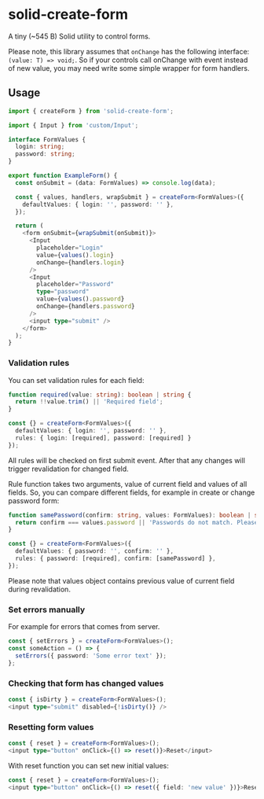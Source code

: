 # solid-create-form

A tiny (~545 B) Solid utility to control forms.

Please note, this library assumes that `onChange` has the following interface: `(value: T) => void;`. So if your
controls call onChange with event instead of new value, you may need write some simple wrapper for form handlers.

## Usage

```typescript jsx
import { createForm } from 'solid-create-form';

import { Input } from 'custom/Input';

interface FormValues {
  login: string;
  password: string;
}

export function ExampleForm() {
  const onSubmit = (data: FormValues) => console.log(data);

  const { values, handlers, wrapSubmit } = createForm<FormValues>({
    defaultValues: { login: '', password: '' },
  });

  return (
    <form onSubmit={wrapSubmit(onSubmit)}>
      <Input
        placeholder="Login"
        value={values().login}
        onChange={handlers.login}
      />
      <Input
        placeholder="Password"
        type="password"
        value={values().password}
        onChange={handlers.password}
      />
      <input type="submit" />
    </form>
  );
}
```

### Validation rules

You can set validation rules for each field:

```typescript jsx
function required(value: string): boolean | string {
  return !!value.trim() || 'Required field';
}

const {} = createForm<FormValues>({
  defaultValues: { login: '', password: '' },
  rules: { login: [required], password: [required] }
});
```

All rules will be checked on first submit event. After that any changes will trigger revalidation for changed field.

Rule function takes two arguments, value of current field and values of all fields. So, you can compare different
fields, for example in create or change password form:

```typescript jsx
function samePassword(confirm: string, values: FormValues): boolean | string {
  return confirm === values.password || 'Passwords do not match. Please try again.';
}

const {} = createForm<FormValues>({
  defaultValues: { password: '', confirm: '' },
  rules: { password: [required], confirm: [samePassword] },
});
```

Please note that values object contains previous value of current field during revalidation.

### Set errors manually

For example for errors that comes from server.

```typescript jsx
const { setErrors } = createForm<FormValues>();
const someAction = () => {
  setErrors({ password: 'Some error text' });
};
```

### Checking that form has changed values

```typescript jsx
const { isDirty } = createForm<FormValues>();
<input type="submit" disabled={!isDirty()} />
```

### Resetting form values

```typescript jsx
const { reset } = createForm<FormValues>();
<input type="button" onClick={() => reset()}>Reset</input>
```

With reset function you can set new initial values:

```typescript jsx
const { reset } = createForm<FormValues>();
<input type="button" onClick={() => reset({ field: 'new value' })}>Reset</input>
```
